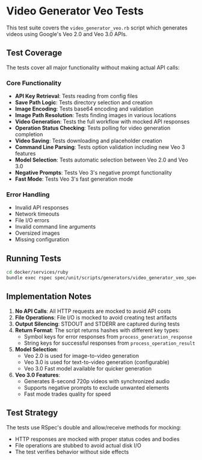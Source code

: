 # Video Generator Veo Tests

This test suite covers the `video_generator_veo.rb` script which generates videos using Google's Veo 2.0 and Veo 3.0 APIs.

## Test Coverage

The tests cover all major functionality without making actual API calls:

### Core Functionality
- **API Key Retrieval**: Tests reading from config files
- **Save Path Logic**: Tests directory selection and creation
- **Image Encoding**: Tests base64 encoding and validation
- **Image Path Resolution**: Tests finding images in various locations
- **Video Generation**: Tests the full workflow with mocked API responses
- **Operation Status Checking**: Tests polling for video generation completion
- **Video Saving**: Tests downloading and placeholder creation
- **Command Line Parsing**: Tests option validation including new Veo 3 features
- **Model Selection**: Tests automatic selection between Veo 2.0 and Veo 3.0
- **Negative Prompts**: Tests Veo 3's negative prompt functionality
- **Fast Mode**: Tests Veo 3's fast generation mode

### Error Handling
- Invalid API responses
- Network timeouts
- File I/O errors
- Invalid command line arguments
- Oversized images
- Missing configuration

## Running Tests

```bash
cd docker/services/ruby
bundle exec rspec spec/unit/scripts/generators/video_generator_veo_spec.rb
```

## Implementation Notes

1. **No API Calls**: All HTTP requests are mocked to avoid API costs
2. **File Operations**: File I/O is mocked to avoid creating test artifacts
3. **Output Silencing**: STDOUT and STDERR are captured during tests
4. **Return Format**: The script returns hashes with different key types:
   - Symbol keys for error responses from `process_generation_response`
   - String keys for successful responses from `process_operation_result`
5. **Model Selection**: 
   - Veo 2.0 is used for image-to-video generation
   - Veo 3.0 is used for text-to-video generation (configurable)
   - Veo 3.0 Fast model available for quicker generation
6. **Veo 3.0 Features**:
   - Generates 8-second 720p videos with synchronized audio
   - Supports negative prompts to exclude unwanted elements
   - Fast mode trades quality for speed

## Test Strategy

The tests use RSpec's double and allow/receive methods for mocking:
- HTTP responses are mocked with proper status codes and bodies
- File operations are stubbed to avoid actual disk I/O
- The test verifies behavior without side effects